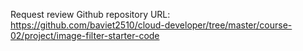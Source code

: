 Request review Github repository URL: https://github.com/baviet2510/cloud-developer/tree/master/course-02/project/image-filter-starter-code